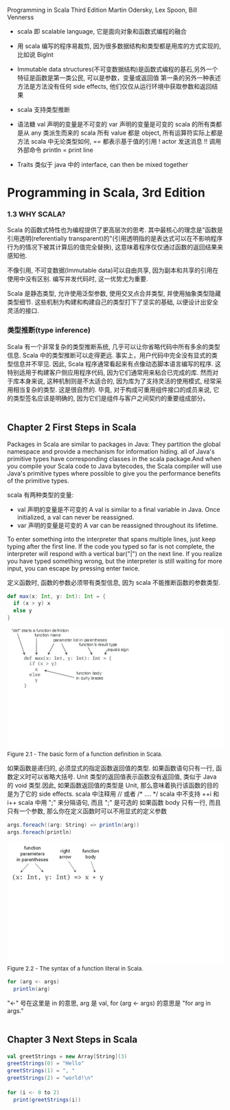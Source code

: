 Programming in Scala Third Edition Martin Odersky, Lex Spoon, Bill Vennerss


* scala 即 scalable language, 它是面向对象和函数式编程的融合

* 用 scala 编写的程序易裁剪, 因为很多数据结构和类型都是用库的方式实现的, 比如说 BigInt

* Immutable data structures(不可变数据结构)是函数式编程的基石,另外一个特征是函数是第一类公民, 可以是参数，变量或返回值
  第一条的另外一种表述方法是方法没有任何 side effects, 他们仅仅从运行环境中获取参数和返回结果

* scala 支持类型推断

* 语法糖
val 声明的变量是不可变的
var 声明的变量是可变的
scala 的所有类都是从 any 类派生而来的
scala 所有 value 都是 object, 所有运算符实际上都是方法
scala 中无论类型如何, == 都表示基于值的引用
!     actor 发送消息
!!    调用外部命令
println = print line

* Traits 类似于 java 中的 interface, can then be mixed together


# Programming in Scala, 3rd Edition

### 1.3 WHY SCALA?
Scala 的函数式特性也为编程提供了更高层次的思考. 其中最核心的理念是"函数是引用透明(referentially transparent)的"(引用透明指的是表达式可以在不影响程序行为的情况下被其计算后的值完全替换), 这意味着程序仅仅通过函数的返回结果来感知他. 

不像引用, 不可变数据(Immutable data)可以自由共享, 因为副本和共享的引用在使用中没有区别. 编写并发代码时, 这一优势尤为重要.

Scala 是静态类型, 允许使用泛型参数, 使用交叉点合并类型, 并使用抽象类型隐藏类型细节. 这些机制为构建和构建自己的类型打下了坚实的基础, 以便设计出安全灵活的接口.

### 类型推断(type inference)
Scala 有一个非常复杂的类型推断系统, 几乎可以让你省略代码中所有多余的类型信息.
Scala 中的类型推断可以走得更远. 事实上，用户代码中完全没有显式的类型信息并不罕见. 因此, Scala 程序通常看起来有点像动态脚本语言编写的程序. 这特别适用于构建客户侧应用程序代码, 因为它们通常用来粘合已完成的库. 然而对于库本身来说, 这种机制则是不太适合的, 因为库为了支持灵活的使用模式, 经常采用相当复杂的类型. 这是很自然的. 毕竟, 对于构成可重用组件接口的成员来说, 它的类型签名应该是明确的, 因为它们是组件与客户之间契约的重要组成部分。
<br>
<br>
## Chapter 2 First Steps in Scala
Packages in Scala are similar to packages in Java: They partition the global namespace and provide a mechanism for information hiding.
all of Java's primitive types have corresponding classes in the scala package.And when you compile your Scala code to Java bytecodes, the Scala compiler will use Java's primitive types where possible to give you the performance benefits of the primitive types.

scala 有两种类型的变量:
* val 声明的变量是不可变的 A val is similar to a final variable in Java. Once initialized, a val can never be reassigned.
* var 声明的变量是可变的   A var can be reassigned throughout its lifetime.

To enter something into the interpreter that spans multiple lines, just keep typing after the first line. If the code you typed so far is not complete, the interpreter will respond with a vertical bar("|") on the next line.
If you realize you have typed something wrong, but the interpreter is still waiting for more input, you can escape by pressing enter twice.

定义函数时, 函数的参数必须带有类型信息, 因为 scala 不能推断函数的参数类型.

``` scala
def max(x: Int, y: Int): Int = {
  if (x > y) x
  else y
}
```

![](https://raw.githubusercontent.com/21moons/memo/master/res/img/scala/basic_form_of_a_function_definition.png)
<font size=2>Figure 2.1 - The basic form of a function definition in Scala.</font>

如果函数是递归的, 必须显式的指定函数返回值的类型.
如果函数语句只有一行, 函数定义时可以省略大括号.
Unit 类型的返回值表示函数没有返回值, 类似于 Java 的 void 类型.因此, 如果函数返回值的类型是 Unit, 那么意味着执行该函数的目的是为了它的 side effects.
scala 中注释用 // 或者 /* .... */
scala 中不支持 ++i 和 i++
scala 中用 ";" 来分隔语句, 而且 ";" 是可选的
如果函数 body 只有一行, 而且只有一个参数, 那么你在定义函数时可以不用显式的定义参数

``` scala
args.foreach((arg: String) => println(arg))
args.foreach(println)
```

![](https://raw.githubusercontent.com/21moons/memo/master/res/img/scala/syntax_of_a_function_literal.png)
<font size=2>Figure 2.2 - The syntax of a function literal in Scala.</font>

``` scala
for (arg <- args)
  println(arg)
```
"<-" 号在这里是 in 的意思, arg 是 val, for (arg <- args) 的意思是 "for arg in args." 
<br>
<br>
## Chapter 3 Next Steps in Scala

``` scala
val greetStrings = new Array[String](3)
greetStrings(0) = "Hello"
greetStrings(1) = ", "
greetStrings(2) = "world!\n"

for (i <- 0 to 2)
  print(greetStrings(i))
```






